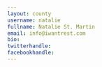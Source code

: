 ```yaml
---
layout: county
username: natalie
fullname: Natalie St. Martin
email: info@iwantrest.com
bio: 
twitterhandle: 
facebookhandle: 
---
```


